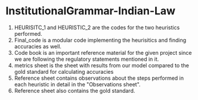 # InstitutionalGrammar-Indian-Law

1. HEURISITC_1 and HEURISTIC_2 are the codes for the two heuristics performed.
2. Final_code is a modular code implementing the heurisitics and finding accuracies as well.
3. Code book is an important reference material for the given project since we are following the regulatory statements mentioned in it.
4. metrics sheet is the sheet with results from our model compared to the gold standard for calculating accuracies
5. Reference sheet contains observations about the steps performed in each heuristic in detail in the "Observations sheet". 
6. Reference sheet also contains the gold standard.
